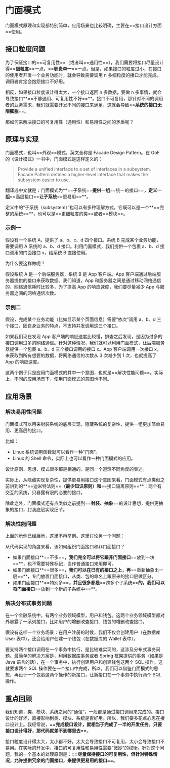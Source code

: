 # 门面模式

门面模式原理和实现都特别简单，应用场景也比较明确，主要在==接口设计方面==使用。

## 接口粒度问题

为了保证接口的==可复用性==（或者叫==通用性==），我们需要将接口尽量设计得==**细粒度**==一点，==**职责单一**==一点。但是，如果接口的粒度过小，在接口的使用者开发一个业务功能时，就会导致需要调用 n 多细粒度的接口才能完成。调用者肯定会抱怨接口不好用。

相反，如果接口粒度设计得太大，一个接口返回 n 多数据，要做 n 多事情，就会导致接口**==不够通用、可复用性不好==**。接口不可复用，那针对不同的调用者的业务需求，我们就需要开发不同的接口来满足，这就会导致==**系统的接口无限膨胀**==。

那如何来解决接口的可复用性（通用性）和易用性之间的矛盾呢？

## 原理与实现

门面模式，也叫==外观==模式，英文全称是 Facade Design Pattern。在 GoF 的《设计模式》一书中，门面模式是这样定义的：

> Provide a unified interface to a set of interfaces in a subsystem. Facade Pattern defines a higher-level interface that makes the subsystem easier to use.

翻译成中文就是：门面模式为**==子系统==**提供一组**==统一的接口==**，定义一组**==高层接口==**让子系统**==更易用==**。

定义中的“子系统（subsystem）”也可以有多种理解方式。它既可以是一个**==完整的系统==**，也可以是==更细粒度的类==或者==模块==。

### 示例一

假设有一个系统 A，提供了 a、b、c、d 四个接口。系统 B 完成某个业务功能，需要调用 A 系统的 a、b、d 接口。利用门面模式，我们提供一个包裹 a、b、d 接口调用的门面接口 x，给系统 B 直接使用。

为什么要这样做呢？

假设系统 A 是一个后端服务器，系统 B 是 App 客户端。App 客户端通过后端服务器提供的接口来获取数据。我们知道，App 和服务器之间是通过移动网络通信的，网络通信耗时比较多，为了提高 App 的响应速度，我们要尽量减少 App 与服务器之间的网络通信次数。

### 示例二

假设，完成某个业务功能（比如显示某个页面信息）需要“依次”调用 a、b、d 三个接口，因自身业务的特点，不支持并发调用这三个接口。

如果我们现在发现 App 客户端的响应速度比较慢，排查之后发现，是因为过多的接口调用过多的网络通信。针对这种情况，我们就可以利用门面模式，让后端服务器提供一个包裹 a、b、d 三个接口调用的接口 x。App 客户端调用一次接口 x，来获取到所有想要的数据，将网络通信的次数从 3 次减少到 1 次，也就提高了 App 的响应速度。

这两个例子只是应用门面模式的其中一个意图，也就是==解决性能问题==。实际上，不同的应用场景下，使用门面模式的意图也不同。

## 应用场景

### 解决易用性问题

门面模式可以用来封装系统的底层实现，隐藏系统的复杂性，提供一组更加简单易用、更高层的接口。

比如：

- Linux 系统调用函数就可以看作一种“门面”。
- Linux 的 Shell 命令，实际上也可以看作一种门面模式的应用。

设计原则、思想、模式很多都是相通的，是同一个道理不同角度的表述。

实际上，从隐藏实现复杂性，提供更易用接口这个意图来看，门面模式有点类似之前讲到的**==迪米特法则==**（最少知识原则）和**==接口隔离原则==**：两个有交互的系统，只暴露有限的必要的接口。

除此之外，门面模式还有点类似之前提到==**封装、抽象**==的设计思想，提供更抽象的接口，封装底层实现细节。

### 解决性能问题

上面的示例已经展示，这里不再举例。这里讨论另一个问题：

从代码实现的角度来看，该如何组织门面接口和非门面接口？

- 如果门面接口**==不多==**，我们完全可以将它跟非门面接口**==放到一块==**，也不需要特殊标记，当作普通接口来用即可。
- 如果门面接口**==很多==**，我们可以在已有的接口之上，再**==重新抽象出一层==**，专门放置门面接口，从类、包的命名上跟原来的接口层做区分。
- 如果门面接口**==特别多==**，并且很多都是**==跨多个子系统==**的，我们可以将门面接口**==放到一个新的子系统中==**。

### 解决分布式事务问题

在一个金融系统中，有两个业务领域模型，用户和钱包。这两个业务领域模型都对外暴露了一系列接口，比如用户的增删改查接口、钱包的增删改查接口。

假设有这样一个业务场景：在用户注册的时候，我们不仅会创建用户（在数据库 User 表中），还会给用户创建一个钱包（在数据库的 Wallet 表中）。

要支持两个接口调用在一个事务中执行，是比较难实现的，这涉及分布式事务问题。最简单的解决方案是，利用数据库事务或者 Spring 框架提供的事务（如果是 Java 语言的话），在一个事务中，执行创建用户和创建钱包这两个 SQL 操作。这就要求两个 SQL 操作要在一个接口中完成，所以，我们可以借鉴门面模式的思想，再设计一个包裹这两个操作的新接口，让新接口在一个事务中执行两个 SQL 操作。

## 重点回顾

我们知道，类、模块、系统之间的“通信”，一般都是通过接口调用来完成的。接口设计的好坏，直接影响到类、模块、系统是否好用。所以，我们要多花点心思在接口设计上。我经常说，**==完成接口设计，就相当于完成了一半的开发任务。只要接口设计得好，那代码就差不到哪里去==**。

接口粒度设计得太大，太小都不好。太大会导致接口不可复用，太小会导致接口不易用。在实际的开发中，接口的可复用性和易用性需要“微妙”的权衡。针对这个问题，我的一个基本的处理原则是：**==尽量保持接口的可复用性，但针对特殊情况，允许提供冗余的门面接口，来提供更易用的接口==**。

